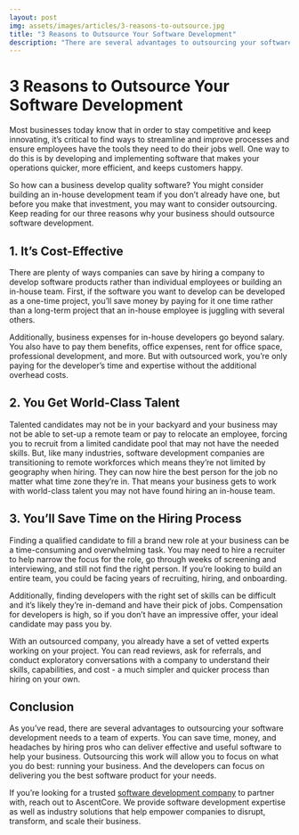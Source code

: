 ```yaml
---
layout: post
img: assets/images/articles/3-reasons-to-outsource.jpg
title: "3 Reasons to Outsource Your Software Development"
description: "There are several advantages to outsourcing your software development needs to a team of experts, but the most important one is that it will allow you to focus on what you do best: running your business. And the developers can focus on delivering you the best software product for your needs. "
---
```


# 3 Reasons to Outsource Your Software Development

Most businesses today know that in order to stay competitive and keep innovating, it’s critical to find ways to streamline and improve processes and ensure employees have the tools they need to do their jobs well. One way to do this is by developing and implementing software that makes your operations quicker, more efficient, and keeps customers happy.

So how can a business develop quality software? You might consider building an in-house development team if you don’t already have one, but before you make that investment, you may want to consider outsourcing. Keep reading for our three reasons why your business should outsource software development.

## 1. It’s Cost-Effective

There are plenty of ways companies can save by hiring a company to develop software products rather than individual employees or building an in-house team. First, if the software you want to develop can be developed as a one-time project, you’ll save money by paying for it one time rather than a long-term project that an in-house employee is juggling with several others.

Additionally, business expenses for in-house developers go beyond salary. You also have to pay them benefits, office expenses, rent for office space, professional development, and more. But with outsourced work, you’re only paying for the developer’s time and expertise without the additional overhead costs.

## 2. You Get World-Class Talent

Talented candidates may not be in your backyard and your business may not be able to set-up a remote team or pay to relocate an employee, forcing you to recruit from a limited candidate pool that may not have the needed skills. But, like many industries, software development companies are transitioning to remote workforces which means they’re not limited by geography when hiring. They can now hire the best person for the job no matter what time zone they’re in. That means your business gets to work with world-class talent you may not have found hiring an in-house team.

## 3. You’ll Save Time on the Hiring Process

Finding a qualified candidate to fill a brand new role at your business can be a time-consuming and overwhelming task. You may need to hire a recruiter to help narrow the focus for the role, go through weeks of screening and interviewing, and still not find the right person. If you’re looking to build an entire team, you could be facing years of recruiting, hiring, and onboarding.

Additionally, finding developers with the right set of skills can be difficult and it’s likely they’re in-demand and have their pick of jobs. Compensation for developers is high, so if you don’t have an impressive offer, your ideal candidate may pass you by.

With an outsourced company, you already have a set of vetted experts working on your project. You can read reviews, ask for referrals, and conduct exploratory conversations with a company to understand their skills, capabilities, and cost - a much simpler and quicker process than hiring on your own.

## Conclusion

As you’ve read, there are several advantages to outsourcing your software development needs to a team of experts. You can save time, money, and headaches by hiring pros who can deliver effective and useful software to help your business. Outsourcing this work will allow you to focus on what you do best: running your business. And the developers can focus on delivering you the best software product for your needs.

If you’re looking for a trusted [software development company](https://www.ascentcore.com/services.html) to partner with, reach out to AscentCore. We provide software development expertise as well as industry solutions that help empower companies to disrupt, transform, and scale their business.
